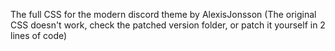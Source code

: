 The full CSS for the modern discord theme by AlexisJonsson (The original CSS doesn't work, check the patched version folder, or patch it yourself in 2 lines of code)
